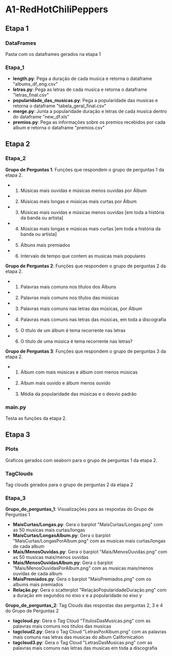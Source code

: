 # A1-RedHotChiliPeppers
## Etapa 1
### DataFrames
Pasta com os dataframes gerados na etapa 1
### Etapa_1
- **length.py**: Pega a duração de cada musica e retorna o dataframe "albums_df_eng.csv"
- **letras.py**: Pega as letras de cada musica e retorna o dataframe "letras_final.csv"
- **popularidade_das_musicas.py**: Pega a popularidade das musicas e retorna o dataframe "tabela_geral_final.csv"
- **merge.py**: Junta a popularidade duração e letras de cada musica dentro do dataframe "new_df.xls"
- **premios.py**: Pega as informações sobre os premios recebidos por cada album e retorna o dataframe "premios.csv"

## Etapa 2
### Etapa_2
**Grupo de Perguntas 1**: Funções que respondem o grupo de perguntas 1 da etapa 2.
- 1. Músicas mais ouvidas e músicas menos ouvidas por Álbum
- 2. Músicas mais longas e músicas mais curtas por Álbum
- 3. Músicas mais ouvidas e músicas menos ouvidas [em toda a história da banda ou artista]
- 4. Músicas mais longas e músicas mais curtas [em toda a história da banda ou artista]
- 5. Álbuns mais premiados
- 6. Intervalo de tempo que contem as musicas mais populares

**Grupo de Perguntas 2**: Funções que respondem o grupo de perguntas 2 da etapa 2.
- 1. Palavras mais comuns nos títulos dos Álbuns
- 2. Palavras mais comuns nos títulos das músicas
- 3. Palavras mais comuns nas letras das músicas, por Álbum
- 4. Palavras mais comuns nas letras das músicas, em toda a discografia
- 5. O título de um álbum é tema recorrente nas letras
- 6. O título de uma música é tema recorrente nas letras?

**Grupo de Perguntas 3**: Funções que respondem o grupo de perguntas 3 da etapa 2.
- 1. Álbum com mais músicas e álbum com menos músicas
- 2. Álbum mais ouvido e álbum menos ouvido
- 3. Média da popularidade das músicas e o desvio padrão
### main.py
Testa as funções da etapa 2.

## Etapa 3
### Plots
Graficos gerados com seaborn para o grupo de perguntas 1 da etapa 2.
### TagClouds
Tag clouds gerados para o grupo de perguntas 2 da etapa 2
### Etapa_3
**Grupo_de_perguntas_1**: Visualizações para as respostas do Grupo de Perguntas 1
- **MaisCurtas/Longas.py**: Gera o barplot "MaisCurtas/Longas.png" com as 50 musicas mais curtas/longas
- **MaisCurtas/LongasAlbum.py**: Gera o barplot "MaisCurtas/LongasPorAlbum.png" com as musicas mais curtas/longas de cada album
- **Mais/MenosOuvidas.py**: Gera o barplot "Mais/MenosOuvidas.png" com as 50 musicas mais/menos ouvidas
- **Mais/MenosOuvidasAlbum.py**: Gera o barplot "Mais/MenosOuvidasPorAlbum.png" com as musicas mais/menos ouvidas de cada album
- **MaisPremiados.py**: Gera o barplot "MaisPremiados.png" com os albums mais premiados
- **Relação.py**: Gera o scatterplot "RelaçãoPopularidadeDuração.png" com a duração em segundos no eixo x e a popularidade no eixo y

**Grupo_de_perguntas_2**: Tag Clouds das respostas das perguntas 2, 3 e 4 do Grupo de Perguntas 2
- **tagcloud.py**: Gera o Tag Cloud "TitulosDasMusicas.png" com as palavras mais comuns nos titulos das musicas
- **tagcloud2.py**: Gera o Tag Cloud "LetrasPorAlbum.png" com as palavras mais comuns nas letras das musicas do album Californication
- **tagcloud3.py**: Gera o Tag Cloud "LetrasDasMusicas.png" com as palavras mais comuns nas letras das musicas em toda a discografia
